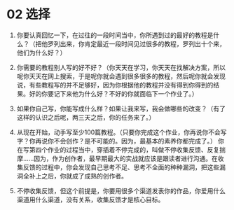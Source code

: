 # 02 选择

1. 你要认真回忆一下，在过往的一段时间当中，你所遇到过的最好的教程是什么？（把他罗列出来，你肯定最近一段时间见过很多的教程，罗列出十个来，他们为什么好？）

2. 你需要的教程别人写的好不好？（你天天在学习，你天天在找解决方案，所以呢你天天在网上搜索，于是呢你就会遇到很多很多的教程，然后呢你就会发现说，有些教程写的并不足够好，因为你根据他的教程并没有得到你得到的结果。好的你要记下来他为什么好？不好的你就面临下一个作业了。）

3.  如果你自己写，你能写成什么样？如果让我来写，我会做哪些的改变？（有了这样的认识之后呢，两三天之后，你的任务来了。）

4. 从现在开始，动手写至少100篇教程。（只要你完成这个作业，你再说你不会写字？你再说你不会创作？是不可能的。因为，最基本的素养你都完成了。）
你在写第四个作业的过程当中，穿插着不停完成的，叫做不停收集反馈、反复揣摩……因为，作为创作者，最早期最大的实战就应该是跟读者进行沟通。在收集反馈的过程中，你会发现自己思考不足、思考不全面的种种漏洞，把这些漏洞全补上之后，你就成了成熟的创作者。

5. 不停收集反馈，但这个前提是，你要用很多个渠道发表你的作品，你爱用什么渠道用什么渠道，没有关系，收集反馈才是核心目标。
